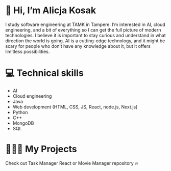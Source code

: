 # 👋 Hi, I’m Alicja Kosak

I study software engineering at TAMK in Tampere. I’m interested in AI, cloud engineering, and a bit of everything so I can get the full picture of modern technologies. I believe it is important to stay curious and understand in what direction the world is going. AI is a cutting-edge technology, and it might be scary for people who don’t have any knowledge about it, but it offers limitless possibilities.

# 💻 Technical skills

- AI
- Cloud engineering
- Java
- Web development (HTML, CSS, JS, React, node.js, Next.js)
- Python
- C++
- MongoDB
- SQL

# 👩🏻‍💻 My Projects
Check out Task Manager React or Movie Manager repository 🔥


